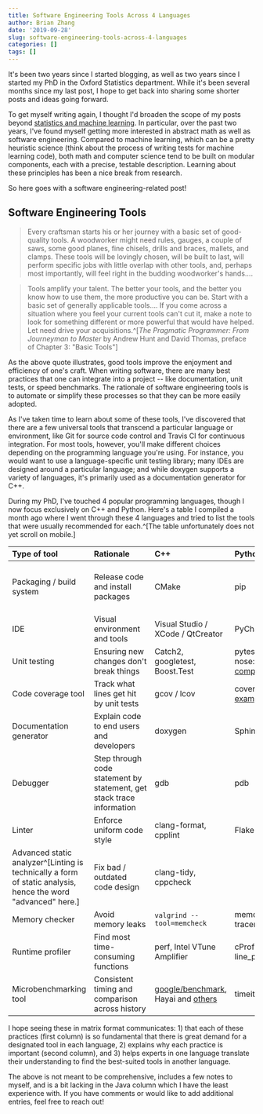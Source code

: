 ```yaml
---
title: Software Engineering Tools Across 4 Languages
author: Brian Zhang
date: '2019-09-28'
slug: software-engineering-tools-across-4-languages
categories: []
tags: []
---
```


It's been two years since I started blogging, as well as two years since I started my PhD in the Oxford Statistics department. While it's been several months since my last post, I hope to get back into sharing some shorter posts and ideas going forward.

To get myself writing again, I thought I'd broaden the scope of my posts beyond [statistics and machine learning](/2017/11/blogging-aims/). In particular, over the past two years, I've found myself getting more interested in abstract math as well as software engineering. Compared to machine learning, which can be a pretty heuristic science (think about the process of writing tests for machine learning code), both math and computer science tend to be built on modular components, each with a precise, testable description. Learning about these principles has been a nice break from research.

So here goes with a software engineering-related post!

## Software Engineering Tools

> Every craftsman starts his or her journey with a basic set of good-quality tools. A woodworker might need rules, gauges, a couple of saws, some good planes, fine chisels, drills and braces, mallets, and clamps. These tools will be lovingly chosen, will be built to last, will perform specific jobs with little overlap with other tools, and, perhaps most importantly, will feel right in the budding woodworker's hands....

> Tools amplify your talent. The better your tools, and the better you know how to use them, the more productive you can be. Start with a basic set of generally applicable tools.... If you come across a situation where you feel your current tools can't cut it, make a note to look for something different or more powerful that would have helped. Let need drive your acquisitions.^[*The Pragmatic Programmer: From Journeyman to Master* by Andrew Hunt and David Thomas, preface of Chapter 3: "Basic Tools"]

As the above quote illustrates, good tools improve the enjoyment and efficiency of one's craft. When writing software, there are many best practices that one can integrate into a project -- like documentation, unit tests, or speed benchmarks. The rationale of software engineering tools is to automate or simplify these processes so that they can be more easily adopted.

As I've taken time to learn about some of these tools, I've discovered that there are a few universal tools that transcend a particular language or environment, like Git for source code control and Travis CI for continuous integration. For most tools, however, you'll make different choices depending on the programming language you're using. For instance, you would want to use a language-specific unit testing library; many IDEs are designed around a particular language; and while doxygen supports a variety of languages, it's primarily used as a documentation generator for C++.

During my PhD, I've touched 4 popular programming languages, though I now focus exclusively on C++ and Python. Here's a table I compiled a month ago where I went through these 4 languages and tried to list the tools that were usually recommended for each.^[The table unfortunately does not yet scroll on mobile.]

| Type of tool | Rationale | C++ | Python | R | Java |
| :--- | :--- | :--- | :--- | :--- | :--- |
| Packaging / build system | Release code and install packages | CMake | pip | CRAN / [R Packages](http://r-pkgs.had.co.nz/) | JAR files, [Ant / Maven / Gradle](https://www.baeldung.com/ant-maven-gradle) |
| IDE | Visual environment and tools | Visual Studio / XCode / QtCreator | PyCharm | RStudio | IntelliJ |
| Unit testing | Ensuring new changes don't break things | Catch2, googletest, Boost.Test | pytest, unittest, nose: [comparison](https://pythontesting.net/transcripts/2-pytest-vs-unittest-vs-nose/) | testthat | JUnit, TestNG, Spock |
| Code coverage tool | Track what lines get hit by unit tests | gcov / lcov | coverage.py, [examples](https://github.com/codecov/example-python) | covr | [IntelliJ](https://www.jetbrains.com/help/idea/viewing-code-coverage-results.html) |
| Documentation generator | Explain code to end users and developers | doxygen | Sphinx | roxygen2 | javadoc |
| Debugger | Step through code statement by statement, get stack trace information | gdb | pdb | [RStudio debugger](https://support.rstudio.com/hc/en-us/articles/205612627-Debugging-with-RStudio), [Hadley's recs](https://adv-r.hadley.nz/debugging.html) | IntelliJ (use [this](https://medium.com/@rosolko/сurbing-slow-intellij-idea-debugging-1e2b9d5d7eff)) |
| Linter | Enforce uniform code style | clang-format, cpplint | Flake8, Pylint | lintr, styler |  |
| Advanced static analyzer^[Linting is technically a form of static analysis, hence the word "advanced" here.] | Fix bad / outdated code design | clang-tidy, cppcheck |  |  |  |
| Memory checker | Avoid memory leaks | `valgrind --tool=memcheck` | memory_profiler, tracemalloc | [pryr::mem_used, lineprof](http://adv-r.had.co.nz/memory.html) |  |
| Runtime profiler | Find most time-consuming functions | perf, Intel VTune Amplifier | cProfile, line_profiler | [profvis](https://adv-r.hadley.nz/perf-measure.html), [lineprof](http://adv-r.had.co.nz/Profiling.html) |  |
| Microbenchmarking tool | Consistent timing and comparison across history | [google/benchmark](https://github.com/google/benchmark), Hayai and [others](https://www.bfilipek.com/2016/01/micro-benchmarking-libraries-for-c.html) | timeit | [bench](https://adv-r.hadley.nz/perf-measure.html), [microbenchmark](http://adv-r.had.co.nz/Performance.html) |  |

I hope seeing these in matrix format communicates: 1) that each of these practices (first column) is so fundamental that there is great demand for a designated tool in each language, 2) explains why each practice is important (second column), and 3) helps experts in one language translate their understanding to find the best-suited tools in another language.

The above is not meant to be comprehensive, includes a few notes to myself, and is a bit lacking in the Java column which I have the least experience with. If you have comments or would like to add additional entries, feel free to reach out!
